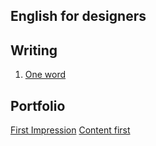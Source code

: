 ## English for designers

## Writing
1. [One word](https://github.com/tomaspetera/english-for-designers/blob/9e65650d52ead8dcd86f827dff9bc026cb7e1e50/01-one-word/final.md)

## Portfolio

[First Impression](02-first-impression/final.md)
[Content first](03-content-first/about.md)
